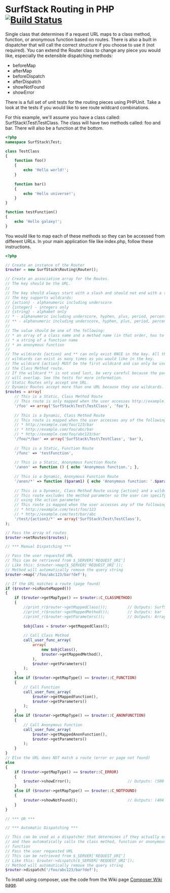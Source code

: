 SurfStack Routing in PHP [![Build Status](https://travis-ci.org/josephspurrier/surfstack-routing.png)](https://travis-ci.org/josephspurrier/surfstack-routing)
========================

Single class that determines if a request URL maps to a class method, function, 
or anonymous function based on routes. There is also a built in dispatcher that
will call the correct structure if you choose to use it (not required). You can
extend the Router class to change any piece you would like, especially the
extensible dispatching methods:
* beforeMap
* afterMap
* beforeDispatch
* afterDispatch
* showNotFound
* showError

There is a full set of unit tests for the routing pieces using PHPUnit. Take a
look at the tests if you would like to see route wildcard combinations.

For this example, we'll assume you have a class called: SurfStack\Test\TestClass.
The class will have two methods called: foo and bar.
There will also be a function at the bottom.

```php
<?php
namespace SurfStack\Test;

class TestClass
{
    function foo()
    {
        echo 'Hello world!';
    }
    
    function bar()
    {
        echo 'Hello universe!';
    }
}

function testFunction()
{
    echo 'Hello galaxy!';
}
```

You would like to map each of these methods so they can be accessed from
different URLs.
In your main application file like index.php, follow these instructions.

```php
<?php

// Create an instance of the Router
$router = new SurfStack\Routing\Router();

// Create an associative array for the Routes.
// The key should be the URL.
//
// The key should always start with a slash and should not end with a slash.
// The key supports wildcards:
// {action} - alphanumeric including underscore
// {integer} - integers only
// {string} - alphabet only
// * - alphanumeric including underscore, hyphen, plus, period, percent
// ** - alphanumeric including underscore, hyphen, plus, period, percent, slash
//
// The value should be one of the following:
// * an array of a class name and a method name (in that order, has to be public)
// * a string of a function name
// * an anonymous function
//
// The wildcards {action} and ** can only exist ONCE in the key. All the other
// wildcards can exist as many times as you would like in the key.
// The wildcard {action} MUST be the first wildcard and can only be used with
// the Class Method route.
// If the wildcard ** is not used last, be very careful because the parameters
// will overlap. See the tests for more information.
// Static Routes only accept one URL.
// Dynamic Routes accept more than one URL because they use wildcards.
$routes = array(
    // This is a Static, Class Method Route
    // This route is only mapped when the user accesses http://example.com/foo
    '/foo' => array('SurfStack\Test\TestClass', 'foo'),
    
    // This is a Dynamic, Class Method Route
    // This route is mapped when the user accesses any of the following:
    // * http://example.com/foo/123/bar
    // * http://example.com/foo/abc/bar
    // * http://example.com/foo/abc123/bar
    '/foo/*/bar' => array('SurfStack\Test\TestClass', 'bar'),
    
    // This is a Static, Function Route
    '/func' => 'testFunction',
    
    // This is a Static, Anonymous Function Route
    '/anon' => function () { echo 'Anonymous function.'; },
    
    // This is a Dynamic, Anonymous Function Route
    '/anon/*' => function ($param1) { echo 'Anonymous function: '.$param1; },
    
    // This is a Dynamic, Class Method Route using {action} and a wildcard
    // This route excludes the method parameter so the user can specify
    // using the action parameter
    // This route is mapped when the user accesses any of the following:
    // * http://example.com/test/foo/123
    // * http://example.com/test/bar/abc
    '/test/{action}/*' => array('SurfStack\Test\TestClass'),
);

// Pass the array of routes
$router->setRoutes($routes);

// *** Manual Dispatching ***

// Pass the user requested URL
// This can be retrieved from $_SERVER['REQUEST_URI']
// Like this: $router->map($_SERVER['REQUEST_URI']); 
// Method will automatically remove the query string
$router->map('/foo/abc123/bar?def');

// If the URL matches a route (page found)
if ($router->isRouteMapped())
{
    if ($router->getMapType() == $router::C_CLASSMETHOD)
    {
        //print_r($router->getMappedClass());         // Outputs: SurfStack\Test\TestClass
        //print_r($router->getMappedMethod());        // Outputs: bar
        //print_r($router->getParameters());          // Outputs: Array ( [0] => abc123 )
        
        $objClass = $router->getMappedClass();
        
        // Call Class Method
        call_user_func_array(
            array(
                new $objClass(),
                $router->getMappedMethod(),
            ),
            $router->getParameters()
        );
    }
    else if ($router->getMapType() == $router::C_FUNCTION)
    {        
        // Call Function
        call_user_func_array(
            $router->getMappedFunction(),
            $router->getParameters()
        );
    }
    else if ($router->getMapType() == $router::C_ANONFUNCTION)
    {        
        // Call Anonymous Function
        call_user_func_array(
            $router->getMappedAnonFunction(),
            $router->getParameters()
        );
    }
}
// Else the URL does NOT match a route (error or page not found)
else
{
    if ($router->getMapType() == $router::C_ERROR)
    {
        $router->showError();                         // Outputs: (500 error message)
    }
    else if ($router->getMapType() == $router::C_NOTFOUND)
    {
        $router->showNotFound();                      // Outputs: (404 not found)
    }
}

// *** OR ***

// *** Automatic Dispatching ***

// This can be used as a dispatcher that determines if they actually exists;
// and then automatically calls the class method, function or anonymous
// function
// Pass the user requested URL
// This can be retrieved from $_SERVER['REQUEST_URI']
// Like this: $router->dispatch($_SERVER['REQUEST_URI']);
// Method will automatically remove the query string
$router->dispatch('/foo/abc123/bar?def');
```

To install using composer, use the code from the Wiki page [Composer Wiki page](../../wiki/Composer).
